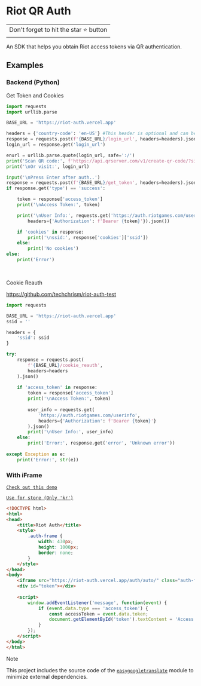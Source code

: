 # Riot QR Auth
<table>
	<tr>
		<td>
			Don't forget to hit the star ⭐ button
		</td>
	</tr>
</table>
An SDK that helps you obtain Riot access tokens via QR authentication.

## Examples

### Backend (Python)
Get Token and Cookies
```python
import requests
import urllib.parse

BASE_URL = 'https://riot-auth.vercel.app'

headers = {'country-code': 'en-US'} #This header is optional and can be set to 'auto'.
response = requests.post(f'{BASE_URL}/login_url', headers=headers).json()
login_url = response.get('login_url')

enurl = urllib.parse.quote(login_url, safe=':/')
print('Scan QR code:', f'https://api.qrserver.com/v1/create-qr-code/?size=512x512&data={enurl}')
print('\nOr visit:', login_url)

input('\nPress Enter after auth..')
response = requests.post(f'{BASE_URL}/get_token', headers=headers).json()
if response.get('type') == 'success':

    token = response['access_token']
    print('\nAccess Token:', token)

    print('\nUser Info:', requests.get('https://auth.riotgames.com/userinfo', 
        headers={'Authorization': f'Bearer {token}'}).json())

    if 'cookies' in response:
        print('\nssid:', response['cookies']['ssid'])
    else:
        print('No cookies')
else:
    print('Error')
```
<br>

Cookie Reauth

https://github.com/techchrism/riot-auth-test
```python
import requests

BASE_URL = 'https://riot-auth.vercel.app'
ssid = ''

headers = {
    'ssid': ssid 
}

try:
    response = requests.post(
        f'{BASE_URL}/cookie_reauth',
        headers=headers
    ).json()
    
    if 'access_token' in response:
        token = response['access_token']
        print('\nAccess Token:', token)
        
        user_info = requests.get(
            'https://auth.riotgames.com/userinfo',
            headers={'Authorization': f'Bearer {token}'}
        ).json()
        print('\nUser Info:', user_info)
    else:
        print('Error:', response.get('error', 'Unknown error'))
        
except Exception as e:
    print('Error:', str(e))
```
### With iFrame
[`Check out this demo`](https://riot-auth.vercel.app/demo/)

[`Use for store (Only 'kr')`](https://valstore.vercel.app/)
```html
<!DOCTYPE html>
<html>
<head>
    <title>Riot Auth</title>
    <style>
        .auth-frame {
            width: 430px;
            height: 1000px;
            border: none;
        }
    </style>
</head>
<body>
    <iframe src="https://riot-auth.vercel.app/auth/auto/" class="auth-frame"></iframe>
    <div id="token"></div>
    
    <script>
        window.addEventListener('message', function(event) {
            if (event.data.type === 'access_token') {
                const accessToken = event.data.token;
                document.getElementById('token').textContent = 'Access Token: ' + accessToken;
            }
        });
    </script>
</body>
</html>
```
> [!NOTE]  
> This project includes the source code of the [`easygoogletranslate`](https://github.com/ahmeterenodaci/easygoogletranslate) module to minimize external dependencies.
